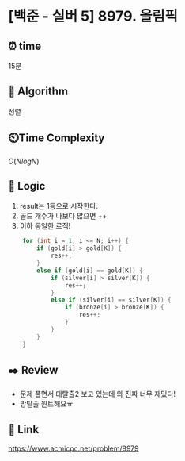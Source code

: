 # [백준 - 실버 5] 8979. 올림픽

## ⏰  **time**
15분

## :pushpin: **Algorithm**
정렬

## ⏲️**Time Complexity**
$O(NlogN)$

## :round_pushpin: **Logic**
1. result는 1등으로 시작한다.
2. 골드 개수가 나보다 많으면 ++
3. 이하 동일한 로직!
```cpp
    for (int i = 1; i <= N; i++) {
        if (gold[i] > gold[K]) {
            res++;
        }
        else if (gold[i] == gold[K]) {
            if (silver[i] > silver[K]) {
                res++;
            }
            else if (silver[i] == silver[K]) {
                if (bronze[i] > bronze[K]) {
                    res++;
                }
            }
        }
    }
```

## :black_nib: **Review**
- 문제 풀면서 대탈출2 보고 있는데 와 진짜 너무 재밌다!
- 방탈출 원트해요ㅠ
  
## 📡 Link
https://www.acmicpc.net/problem/8979
